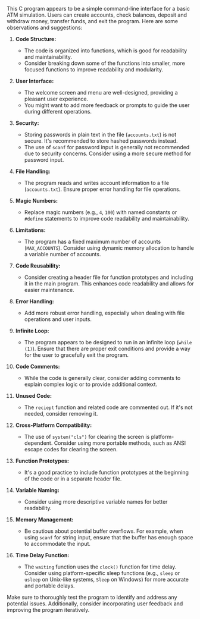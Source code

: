 This C program appears to be a simple command-line interface for a basic ATM simulation. Users can create accounts, check balances, deposit and withdraw money, transfer funds, and exit the program. Here are some observations and suggestions:

1. **Code Structure:**
   - The code is organized into functions, which is good for readability and maintainability.
   - Consider breaking down some of the functions into smaller, more focused functions to improve readability and modularity.

2. **User Interface:**
   - The welcome screen and menu are well-designed, providing a pleasant user experience.
   - You might want to add more feedback or prompts to guide the user during different operations.

3. **Security:**
   - Storing passwords in plain text in the file (`accounts.txt`) is not secure. It's recommended to store hashed passwords instead.
   - The use of `scanf` for password input is generally not recommended due to security concerns. Consider using a more secure method for password input.

4. **File Handling:**
   - The program reads and writes account information to a file (`accounts.txt`). Ensure proper error handling for file operations.

5. **Magic Numbers:**
   - Replace magic numbers (e.g., `4`, `100`) with named constants or `#define` statements to improve code readability and maintainability.

6. **Limitations:**
   - The program has a fixed maximum number of accounts (`MAX_ACCOUNTS`). Consider using dynamic memory allocation to handle a variable number of accounts.

7. **Code Reusability:**
   - Consider creating a header file for function prototypes and including it in the main program. This enhances code readability and allows for easier maintenance.

8. **Error Handling:**
   - Add more robust error handling, especially when dealing with file operations and user inputs.

9. **Infinite Loop:**
   - The program appears to be designed to run in an infinite loop (`while (1)`). Ensure that there are proper exit conditions and provide a way for the user to gracefully exit the program.

10. **Code Comments:**
    - While the code is generally clear, consider adding comments to explain complex logic or to provide additional context.

11. **Unused Code:**
    - The `reciept` function and related code are commented out. If it's not needed, consider removing it.

12. **Cross-Platform Compatibility:**
    - The use of `system("cls")` for clearing the screen is platform-dependent. Consider using more portable methods, such as ANSI escape codes for clearing the screen.

13. **Function Prototypes:**
    - It's a good practice to include function prototypes at the beginning of the code or in a separate header file.

14. **Variable Naming:**
    - Consider using more descriptive variable names for better readability.

15. **Memory Management:**
    - Be cautious about potential buffer overflows. For example, when using `scanf` for string input, ensure that the buffer has enough space to accommodate the input.

16. **Time Delay Function:**
    - The `waiting` function uses the `clock()` function for time delay. Consider using platform-specific sleep functions (e.g., `sleep` or `usleep` on Unix-like systems, `Sleep` on Windows) for more accurate and portable delays.

Make sure to thoroughly test the program to identify and address any potential issues. Additionally, consider incorporating user feedback and improving the program iteratively.
